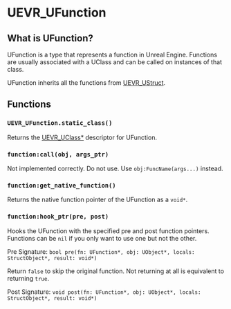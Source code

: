 # UEVR_UFunction

## What is UFunction?

UFunction is a type that represents a function in Unreal Engine. Functions are usually associated with a UClass and can be called on instances of that class.

UFunction inherits all the functions from [UEVR_UStruct](UStruct.md).

## Functions

### `UEVR_UFunction.static_class()`

Returns the [UEVR_UClass*](UClass.md) descriptor for UFunction.

### `function:call(obj, args_ptr)`

Not implemented correctly. Do not use. Use `obj:FuncName(args...)` instead.

### `function:get_native_function()`

Returns the native function pointer of the UFunction as a `void*`.

### `function:hook_ptr(pre, post)`

Hooks the UFunction with the specified pre and post function pointers. Functions can be `nil` if you only want to use one but not the other.

Pre Signature: `bool pre(fn: UFunction*, obj: UObject*, locals: StructObject*, result: void*)`

Return `false` to skip the original function. Not returning at all is equivalent to returning `true`.

Post Signature: `void post(fn: UFunction*, obj: UObject*, locals: StructObject*, result: void*)`
